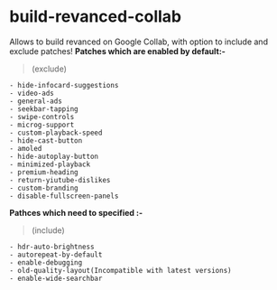 # build-revanced-collab
Allows to build revanced on Google Collab, with option to include and exclude patches! 
**Patches which are enabled by default:-**
>(exclude)
```
- hide-infocard-suggestions
- video-ads
- general-ads
- seekbar-tapping
- swipe-controls
- microg-support
- custom-playback-speed
- hide-cast-button
- amoled
- hide-autoplay-button
- minimized-playback
- premium-heading
- return-yiutube-dislikes
- custom-branding
- disable-fullscreen-panels
```

**Pathces which need to specified :-**
>(include)
```
- hdr-auto-brightness
- autorepeat-by-default
- enable-debugging
- old-quality-layout(Incompatible with latest versions)
- enable-wide-searchbar
```

